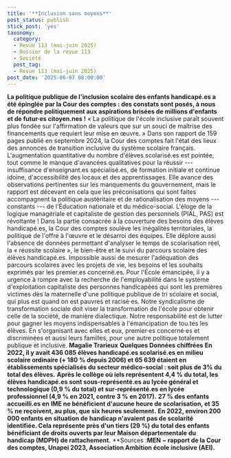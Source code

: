 ```yaml
---
title: '**Inclusion sans moyens**'
post_status: publish
stick_post: 'yes'
taxonomy:
  category:
  - Revue 113 (mai-juin 2025)
  - Dossier de la revue 113
  - Société
  post_tag:
  - Revue 113 (mai-juin 2025)
post_date: '2025-06-07 08:00:00'
---
```


**La politique publique de l\'inclusion scolaire des enfants handicapé.es a été épinglée** **par la Cour des comptes : des constats sont posés, à nous de répondre politiquement aux aspirations brisées de millions d\'enfants et de futur·es citoyen.nes !**
« La politique de l'école inclusive paraît souvent plus fondée sur l'affirmation de valeurs que sur un souci de maîtrise des financements que requiert leur mise en œuvre. »
Dans son rapport de 159 pages publié en septembre 2024, la Cour des comptes fait l\'état des lieux des annonces de transition inclusive du système scolaire français. L\'augmentation quantitative du nombre d\'élèves scolarisé.es est pointée, tout comme le manque d\'avancées qualitatives pour la réussir --- insuffisance d\'enseignant.es spécialisé.es, de formation initiale et continue idoine, d\'accessibilité des locaux et des apprentissages. Elle avance des observations pertinentes sur les manquements du gouvernement, mais le rapport est décevant en cela que les préconisations qui sont faites accompagnent la politique austéritaire et de rationalisation des moyens --- constants --- de l\'Éducation nationale et du médico-social. L\'éloge de la logique managériale et capitaliste de gestion des personnels (PIAL, PAS) est révoltante !
Dans la partie consacrée à la couverture des besoins des élèves handicapé.es, la Cour des comptes soulève les inégalités territoriales, la politique de l\'offre à l\'œuvre et le désarroi des équipes. Elle déplore aussi l\'absence de données permettant d\'analyser le temps de scolarisation réel, la « réussite scolaire », le bien-être et le suivi du parcours scolaire des élèves handicapé.es. Impossible aussi de mesurer l\'adéquation des parcours scolaires avec les projets de vie, les besoins et les souhaits exprimés par les premier.es concerné.es.
Pour l\'École émancipée, il y a urgence à rompre avec la recherche de l\'employabilité dans le système d\'exploitation capitaliste des personnes handicapées qui sont les premières victimes dès la maternelle d\'une politique publique de tri scolaire et social, qui plus est quand on est pauvres et racisé·es.
Notre syndicalisme de transformation sociale doit viser la transformation de l\'école pour obtenir celle de la société, de manière dialectique. Notre responsabilité est de lutter pour gagner les moyens indispensables à l\'émancipation de tou.tes les élèves. En s'organisant avec elles et eux, premier·es concerné·es et discriminées et aussi leurs familles, pour une autre politique totalement publique et inclusive.
**Magalie Trarieux**
**Quelques Données chiffrées**
**En 2022, il y avait 436 085 élèves handicapé.es scolarisé.es en milieu scolaire ordinaire (+ 180 % depuis 2006) et 65 639 étaient en établissements spécialisés du secteur médico-social : soit plus de 3% du total des élèves.**
**Après le collège où iels représentent 4,4 % du total, les élèves handicapé.es sont sous-représenté.es au lycée général et technologique (0,9 % du total) et sur-représenté.es en lycée professionnel (4,9 % en 2021, contre 3 % en 2017).**
**27 % des enfants accueilli.es en IME ne bénéficient d\'aucune heure de scolarisation, et 35 % ne reçoivent, au plus, que six heures seulement.**
**En 2022, environ 200 000 enfants en situation de handicap n'avaient pas de scolarité identifiée. Cela représente près d'un tiers (29 %) du total des enfants bénéficiant de droits ouverts par leur Maison départementale du handicap (MDPH) de rattachement.**
**Sources :**MEN − rapport de la Cour des comptes, Unapei 2023, Association Ambition école inclusive (AEI).**